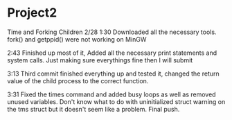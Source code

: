 # Project2
Time and Forking Children
2/28 1:30
Downloaded all the necessary tools. fork() and getppid() were not working on MinGW

2:43 
Finished up most of it, Added all the necessary print statements and system calls. Just making sure everythings fine then I will submit

3:13 
Third commit finished everything up and tested it, changed the return value of the child process to the correct function.

3:31
Fixed the times command and added busy loops as well as removed unused variables. Don't know what to do with uninitialized struct warning on the tms struct but it doesn't seem like a problem. Final push.
